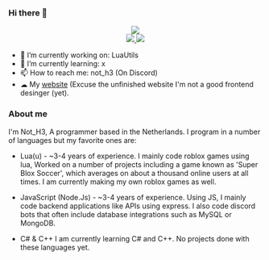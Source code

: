 ### Hi there 👋

<p align="center">
  <a href="https://github.com/damger9">
    <img src="https://github-readme-stats.vercel.app/api/top-langs/?username=damger9&hide=css&layout=donut&theme=tokyonight" />
  </a>
  <br>
  <a href="https://github.com/damger9">
    <img src="http://github-profile-summary-cards.vercel.app/api/cards/profile-details?username=damger9&theme=tokyonight" />
  </a>
  <a href="https://github.com/damger9">
    <img src="https://github-readme-streak-stats.herokuapp.com/?user=damger9&hide_border=true&card_width=338&theme=tokyonight" />
  </a>
</p>

- 🔭 I’m currently working on: LuaUtils
- 🌱 I’m currently learning: x
- 📫 How to reach me: not_h3 (On Discord)
- ☁ My [website](https://h3dev.xyz) (Excuse the unfinished website I'm not a good frontend desinger (yet).

### About me
I'm Not_H3, A programmer based in the Netherlands. I program in a number of languages but my favorite ones are:

- Lua(u) - ~3-4 years of experience.
I mainly code roblox games using lua, Worked on a number of projects including a game known as 'Super Blox Soccer', which averages on about a thousand online users at all times. I am currently making my own roblox games as well.

- JavaScript (Node.Js) - ~3-4 years of experience.
Using JS, I mainly code backend applications like APIs using express. I also code discord bots that often include database integrations such as MySQL or MongoDB.

- C# & C++
I am currently learning C# and C++. No projects done with these languages yet.

